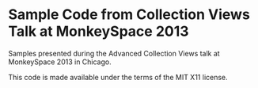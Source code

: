 Sample Code from Collection Views Talk at MonkeySpace 2013
==========================================================

Samples presented during the Advanced Collection Views talk at MonkeySpace 2013 in Chicago.

This code is made available under the terms of the MIT X11 license.